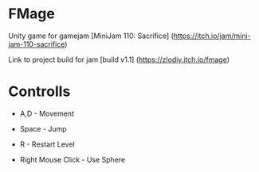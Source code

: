 # FMage
Unity game for gamejam [MiniJam 110: Sacrifice] (https://itch.io/jam/mini-jam-110-sacrifice)

Link to project build for jam [build v1.1] (https://zlodiy.itch.io/fmage)

# Controlls 
- A,D - Movement

- Space - Jump

- R - Restart Level

- Right Mouse Click - Use Sphere
